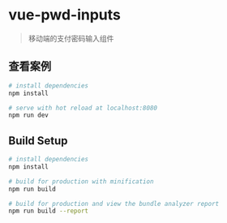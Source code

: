 # vue-pwd-inputs

> 移动端的支付密码输入组件

## 查看案例

```bash
# install dependencies
npm install

# serve with hot reload at localhost:8080
npm run dev
```

## Build Setup

``` bash
# install dependencies
npm install

# build for production with minification
npm run build

# build for production and view the bundle analyzer report
npm run build --report
```
